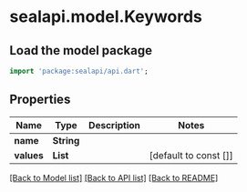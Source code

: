 # sealapi.model.Keywords

## Load the model package
```dart
import 'package:sealapi/api.dart';
```

## Properties
Name | Type | Description | Notes
------------ | ------------- | ------------- | -------------
**name** | **String** |  | 
**values** | **List<String>** |  | [default to const []]

[[Back to Model list]](../README.md#documentation-for-models) [[Back to API list]](../README.md#documentation-for-api-endpoints) [[Back to README]](../README.md)


